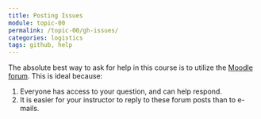```yaml
---
title: Posting Issues
module: topic-00
permalink: /topic-00/gh-issues/
categories: logistics
tags: github, help
---
```


<div class="divider-heading"></div>


The absolute best way to ask for help in this course is to utilize the <a href="https://moodle.umt.edu/mod/hsuforum/view.php?id=2239650">Moodle forum</a>. This is ideal because:

1. Everyone has access to your question, and can help respond.
2. It is easier for your instructor to reply to these forum posts than to e-mails.
